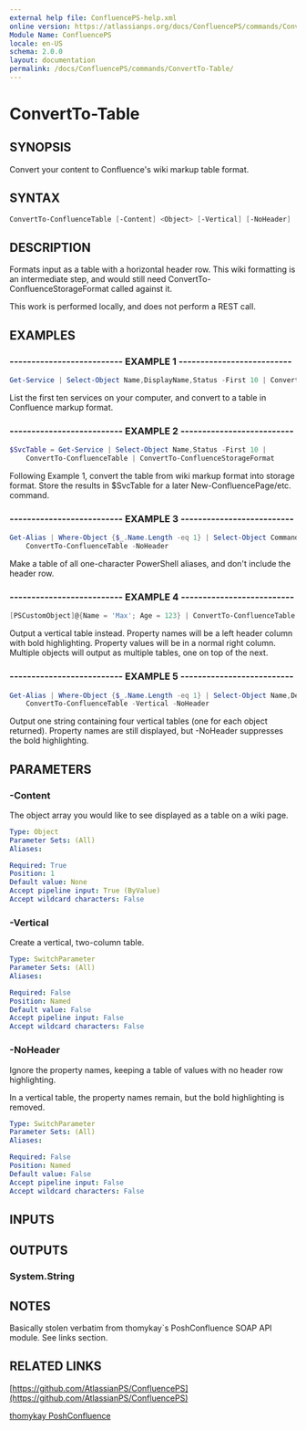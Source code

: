 ```yaml
---
external help file: ConfluencePS-help.xml
online version: https://atlassianps.org/docs/ConfluencePS/commands/ConvertTo-Table/
Module Name: ConfluencePS
locale: en-US
schema: 2.0.0
layout: documentation
permalink: /docs/ConfluencePS/commands/ConvertTo-Table/
---
```

# ConvertTo-Table

## SYNOPSIS

Convert your content to Confluence's wiki markup table format.

## SYNTAX

```powershell
ConvertTo-ConfluenceTable [-Content] <Object> [-Vertical] [-NoHeader]
```

## DESCRIPTION

Formats input as a table with a horizontal header row.
This wiki formatting is an intermediate step, and would still need
ConvertTo-ConfluenceStorageFormat called against it.

This work is performed locally, and does not perform a REST call.

## EXAMPLES

### -------------------------- EXAMPLE 1 --------------------------

```powershell
Get-Service | Select-Object Name,DisplayName,Status -First 10 | ConvertTo-ConfluenceTable
```

List the first ten services on your computer, and convert to a table in Confluence markup format.

### -------------------------- EXAMPLE 2 --------------------------

```powershell
$SvcTable = Get-Service | Select-Object Name,Status -First 10 |
    ConvertTo-ConfluenceTable | ConvertTo-ConfluenceStorageFormat
```

Following Example 1, convert the table from wiki markup format into storage format.
Store the results in $SvcTable for a later New-ConfluencePage/etc. command.

### -------------------------- EXAMPLE 3 --------------------------

```powershell
Get-Alias | Where-Object {$_.Name.Length -eq 1} | Select-Object CommandType,DisplayName |
    ConvertTo-ConfluenceTable -NoHeader
```

Make a table of all one-character PowerShell aliases, and don't include the header row.

### -------------------------- EXAMPLE 4 --------------------------

```powershell
[PSCustomObject]@{Name = 'Max'; Age = 123} | ConvertTo-ConfluenceTable -Vertical
```

Output a vertical table instead. Property names will be a left header column
with bold highlighting. Property values will be in a normal right column.
Multiple objects will output as multiple tables, one on top of the next.

### -------------------------- EXAMPLE 5 --------------------------

```powershell
Get-Alias | Where-Object {$_.Name.Length -eq 1} | Select-Object Name,Definition |
    ConvertTo-ConfluenceTable -Vertical -NoHeader
```

Output one string containing four vertical tables (one for each object returned).
Property names are still displayed, but -NoHeader suppresses the bold highlighting.

## PARAMETERS

### -Content

The object array you would like to see displayed as a table on a wiki page.

```yaml
Type: Object
Parameter Sets: (All)
Aliases:

Required: True
Position: 1
Default value: None
Accept pipeline input: True (ByValue)
Accept wildcard characters: False
```

### -Vertical

Create a vertical, two-column table.

```yaml
Type: SwitchParameter
Parameter Sets: (All)
Aliases:

Required: False
Position: Named
Default value: False
Accept pipeline input: False
Accept wildcard characters: False
```

### -NoHeader

Ignore the property names, keeping a table of values with no header row highlighting.

In a vertical table, the property names remain, but the bold highlighting is removed.

```yaml
Type: SwitchParameter
Parameter Sets: (All)
Aliases:

Required: False
Position: Named
Default value: False
Accept pipeline input: False
Accept wildcard characters: False
```

## INPUTS

## OUTPUTS

### System.String

## NOTES

Basically stolen verbatim from thomykay`s PoshConfluence SOAP API module.
See links section.

## RELATED LINKS

[https://github.com/AtlassianPS/ConfluencePS](https://github.com/AtlassianPS/ConfluencePS)

[thomykay PoshConfluence](https://github.com/thomykay/PoshConfluence)
